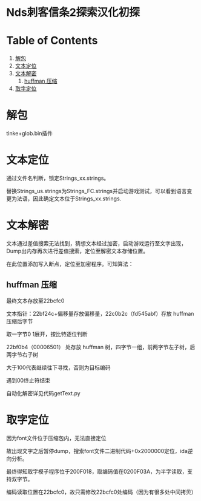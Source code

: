 # Nds刺客信条2探索汉化初探

# Table of Contents

1.  [解包](#orgfec708e)
2.  [文本定位](#orgdbf379c)
3.  [文本解密](#org807f43b)
    1.  [huffman 压缩](#org0e4a200)
4.  [取字定位](#org82c9747)



<a id="orgfec708e"></a>

# 解包

tinke+glob.bin插件


<a id="orgdbf379c"></a>

# 文本定位

通过文件名判断，锁定Strings\_xx.strings。

替换Strings\_us.strings为Strings\_FC.strings并启动游戏测试，可以看到语言变更为法语，因此确定文本位于Strings\_xx.strings.


<a id="org807f43b"></a>

# 文本解密

文本通过差值搜索无法找到，猜想文本经过加密，启动游戏运行至文字出现，Dump出内存再次进行差值搜索，定位至解密文本存储位置。

在此位置添加写入断点，定位至加密程序。可知算法：


<a id="org0e4a200"></a>

## huffman 压缩

最终文本存放至22bcfc0

文本指针：22bf24c+偏移量存放偏移量，22c0b2c（fd545abf）存放 huffman 压缩后字节

取一字节0 1展开，按比特逐位判断

22bf0b4（00006501） 处存放 huffman 树，四字节一组，前两字节左子树，后两字节右子树

大于100代表继续往下寻找，否则为目标编码

遇到00终止符结束

自动化解密详见代码getText.py


<a id="org82c9747"></a>

# 取字定位

因为font文件位于压缩包内，无法直接定位

故出现文字之后暂停dump，搜索font文件二进制代码+0x2000000定位，ida逆向分析。

最终得知取字模子程序位于200F018，取编码值在0200F03A，为半字读取，支持双字节。

编码读取位置在22bcfc0，故只需修改22bcfc0处编码（因为有很多处中间拷贝）

